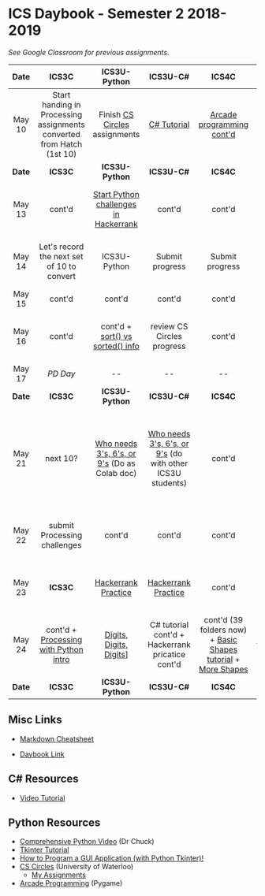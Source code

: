# ICS Daybook - Semester 2 2018-2019

*See Google Classroom for previous assignments.*

| Date | ICS3C | ICS3U-Python | ICS3U-C# | ICS4C | ICS4U | Maksim |
|:---:|:---:|:---:|:---:|:---:|:---:|:---:|
| May 10 | Start handing in Processing assignments converted from Hatch (1st 10) | Finish [CS Circles](https://www.beens.org/computer-studies/cs-circles/) assignments| [C# Tutorial](https://www.youtube.com/watch?v=GhQdlIFylQ8) | [Arcade programming cont'd](http://programarcadegames.com/) | [Objects assignment](../Python/Lessons/Python-Objects.md) | [tkinter exploration](https://www.youtube.com/watch?v=RJB1Ek2Ko_Y&list=PL6gx4Cwl9DGBwibXFtPtflztSNPGuIB_d) > METAR program
| **Date** | **ICS3C** | **ICS3U-Python** | **ICS3U-C#** | **ICS4C** | **ICS4U** | **Maksim** |
| May 13 | cont'd | [Start Python challenges in Hackerrank](https://www.hackerrank.com/domains/python) | cont'd | cont'd | cont'd | See PB re opening GitHub text files; tkinter cont'd
| May 14 | Let's record the next set of 10 to convert | ICS3U-Python | Submit progress | Submit progress | [Objects demo](../Python/Lessons/Objects-Demo/objects-demo.py) + objects assignment cont'd | review METAR conversion to tkinter |
| May 15 | cont'd | cont'd | cont'd | cont'd | cont'd | cont'd |
| May 16 | cont'd | cont'd + [sort() vs sorted() info](https://realpython.com/python-sort/) | review CS Circles progress | cont'd | cont'd (last day) + [sort() vs sorted() info](https://realpython.com/python-sort/) | cont'd |
| May 17 | *PD Day* | -- | -- | -- | -- | -- |
| **Date** | **ICS3C** | **ICS3U-Python** | **ICS3U-C#** | **ICS4C** | **ICS4U** | **Maksim** |
| May 21 | next 10? | [Who needs 3's, 6's, or 9's](https://sites.google.com/view/programmingchallenges/miscellaneous/who-needs-3s-6s-or-9s) (Do as Colab doc)| [Who needs 3's, 6's, or 9's](https://sites.google.com/view/programmingchallenges/miscellaneous/who-needs-3s-6s-or-9s) (do with other ICS3U students) | cont'd | [Tex Hex](https://docs.google.com/document/d/1jpHrrysVPO_enHTwFLRmIQa5Rar7wqaJLgr6ntBIubQ/edit#heading=h.smi0uodx2d5f) challenge| [Who needs 3's, 6's, or 9's](https://sites.google.com/view/programmingchallenges/miscellaneous/who-needs-3s-6s-or-9s) (Do as Colab doc) + [How to Program a GUI Application (with Python Tkinter)!](https://www.youtube.com/watch?v=D8-snVfekto)|
| May 22 | submit Processing challenges | cont'd | cont'd | cont'd | [Troubling Trigrams](https://docs.google.com/document/d/1jpHrrysVPO_enHTwFLRmIQa5Rar7wqaJLgr6ntBIubQ/edit#heading=h.cxsm60nz1a2c) challenge | METAR cont'd (incorporating concepts from video) + [Okta](https://en.wikipedia.org/wiki/Okta)|
| May 23 | **ICS3C** | [Hackerrank Practice]( https://www.hackerrank.com/dsbn-test) | [Hackerrank Practice]( https://www.hackerrank.com/dsbn-test) | cont'd | [Hackerrank Practice]( https://www.hackerrank.com/dsbn-test) + [Bermuda Triangle Club](https://docs.google.com/document/d/16-3TjRG5UW23U-wvCnRX-cSnG7yktDAlAN68U_4l7ik/edit#heading=h.p08igzi886po)| cont'd |
| May 24 | cont'd + [Processing with Python intro](https://processing-python.beens.org/2015/06/will-be-following-along-part-with-this.html)| [Digits, Digits, Digits](https://docs.google.com/document/d/16-3TjRG5UW23U-wvCnRX-cSnG7yktDAlAN68U_4l7ik/edit#heading=h.6nzejid6l2ks)] | C# tutorial cont'd + Hackerrank pricatice cont'd | cont'd (39 folders now) + [Basic Shapes tutorial](https://processing-python.beens.org/2015/06/will-be-following-along-part-with-this.html) + [More Shapes](https://processing-python.beens.org/2015/06/more-shapes.html)| [Courageous Crusade](https://docs.google.com/document/d/16-3TjRG5UW23U-wvCnRX-cSnG7yktDAlAN68U_4l7ik/edit#heading=h.ygzw1mvtg94h)] | (Brock today) |
| **Date** | **ICS3C** | **ICS3U-Python** | **ICS3U-C#** | **ICS4C** | **ICS4U** | **Maksim** |


## Misc Links

- [Markdown Cheatsheet](https://github.com/adam-p/markdown-here/wiki/Markdown-Cheatsheet)

- [Daybook Link](https://github.com/pbeens/ICS-Computer-Studies/tree/master/Daybook)

## C# Resources

- [Video Tutorial](https://www.youtube.com/watch?v=GhQdlIFylQ8)

## Python Resources

- [Comprehensive Python Video](https://www.youtube.com/watch?v=8DvywoWv6fI) (Dr Chuck)
- [Tkinter Tutorial](https://www.youtube.com/watch?v=RJB1Ek2Ko_Y&list=PL6gx4Cwl9DGBwibXFtPtflztSNPGuIB_d)
- [How to Program a GUI Application (with Python Tkinter)!](https://www.youtube.com/watch?v=D8-snVfekto)
- [CS Circles](https://cscircles.cemc.uwaterloo.ca/) (University of Waterloo)
  - [My Assignments](https://www.beens.org/computer-studies/cs-circles/)
- [Arcade Programming](http://programarcadegames.com/) (Pygame)

